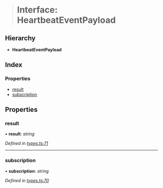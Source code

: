 > # Interface: HeartbeatEventPayload

## Hierarchy

* **HeartbeatEventPayload**

## Index

### Properties

* [result](_types_.heartbeateventpayload.md#result)
* [subscription](_types_.heartbeateventpayload.md#subscription)

## Properties

###  result

• **result**: *string*

*Defined in [types.ts:71](https://github.com/0xProject/0x-mesh/blob/01a8c7e/rpc/clients/typescript/src/types.ts#L71)*

___

###  subscription

• **subscription**: *string*

*Defined in [types.ts:70](https://github.com/0xProject/0x-mesh/blob/01a8c7e/rpc/clients/typescript/src/types.ts#L70)*